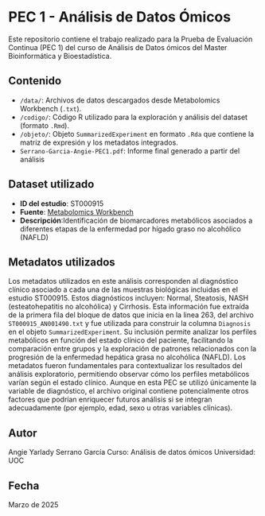 # PEC 1 - Análisis de Datos Ómicos

Este repositorio contiene el trabajo realizado para la Prueba de Evaluación Continua (PEC 1) del curso de Análisis de Datos ómicos del Master Bioinformática y Bioestadística.

## Contenido

- `/data/`: Archivos de datos descargados desde Metabolomics Workbench (`.txt`).
- `/codigo/`: Código R utilizado para la exploración y análisis del dataset (formato `.Rmd`).
- `/objeto/`: Objeto `SummarizedExperiment` en formato `.Rda` que contiene la matriz de expresión y los metadatos integrados.
- `Serrano-Garcia-Angie-PEC1.pdf`: Informe final generado a partir del análisis 

## Dataset utilizado

- **ID del estudio**: ST000915
- **Fuente**: [Metabolomics Workbench](https://www.metabolomicsworkbench.org/data/DRCCMetadata.php?Mode=Study&StudyID=ST000915)
- **Descripción**:Identificación de biomarcadores metabólicos asociados a diferentes etapas de la enfermedad por hígado graso no alcohólico (NAFLD)

## Metadatos utilizados

Los metadatos utilizados en este análisis corresponden al diagnóstico clínico asociado a cada una de las muestras biológicas incluidas en el estudio ST000915. Estos diagnósticos incluyen: Normal, Steatosis, NASH (esteatohepatitis no alcohólica) y Cirrhosis.
Esta información fue extraída de la primera fila del bloque de datos que inicia en la linea 263, del archivo `ST000915_AN001490.txt` y fue utilizada para construir la columna `Diagnosis` en el objeto `SummarizedExperiment`. Su inclusión permite analizar los perfiles metabólicos en función del estado clínico del paciente, facilitando la comparación entre grupos y la exploración de patrones relacionados con la progresión de la enfermedad hepática grasa no alcohólica (NAFLD).
Los metadatos fueron fundamentales para contextualizar los resultados del análisis exploratorio, permitiendo observar cómo los perfiles metabólicos varían según el estado clínico. Aunque en esta PEC se utilizó únicamente la variable de diagnóstico, el archivo original contiene potencialmente otros factores que podrían enriquecer futuros análisis si se integran adecuadamente (por ejemplo, edad, sexo u otras variables clínicas).


## Autor

Angie Yarlady Serrano García 
Curso: Análisis de datos ómicos
Universidad: UOC

## Fecha

Marzo de 2025
